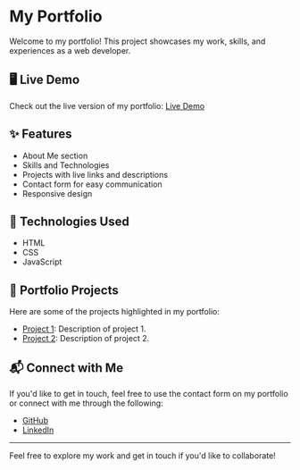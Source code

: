 # My Portfolio

Welcome to my portfolio! This project showcases my work, skills, and experiences as a web developer.

## 🖥️ Live Demo

Check out the live version of my portfolio: [Live Demo](https://startling-bublanina-fccabe.netlify.app)

## ✨ Features

- About Me section
- Skills and Technologies
- Projects with live links and descriptions
- Contact form for easy communication
- Responsive design

## 🚀 Technologies Used

- HTML
- CSS
- JavaScript

## 💼 Portfolio Projects

Here are some of the projects highlighted in my portfolio:

- [Project 1](#): Description of project 1.
- [Project 2](#): Description of project 2.

## 📬 Connect with Me

If you'd like to get in touch, feel free to use the contact form on my portfolio or connect with me through the following:

- [GitHub](https://github.com/Manvi-jindal)
- [LinkedIn](#)

---

Feel free to explore my work and get in touch if you'd like to collaborate!
